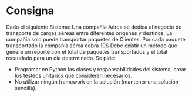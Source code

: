 # Consigna
Dado el siguiente Sistema:
Una compañía Aérea se dedica al negocio de transporte de cargas aéreas entre diferentes orígenes y destinos.
La compañía solo puede transportar paquetes de Clientes.
Por cada paquete transportado la compañía aérea cobra 10$
Debe existir un método que genere un reporte con el total de paquetes transportados y el total recaudado para un día determinado.
Se pide:
+ Programar en Python las clases y responsabilidades del sistema, crear los testeos unitarios que consideren necesarios.
+ No utilizar ningún framework en la solución (mantener una solución sencilla).